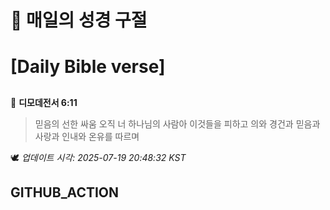 # 🙏 매일의 성경 구절
# [Daily Bible verse]
##
<!-- START_BIBLE_VERSE -->
📖 **디모데전서 6:11**
> 믿음의 선한 싸움 오직 너 하나님의 사람아 이것들을 피하고 의와 경건과 믿음과 사랑과 인내와 온유를 따르며

🕊️ _업데이트 시각: 2025-07-19 20:48:32 KST_
  <!-- END_BIBLE_VERSE -->
## GITHUB_ACTION
